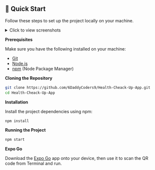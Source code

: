 ## <a name="quick-start">🤸 Quick Start</a>

Follow these steps to set up the project locally on your machine.
<details>
  <summary>Click to view screenshots</summary>
  
  <img src="/ScreenShots/1.jpg" alt="Screenshot1" width="400"/>
  <img src="/ScreenShots/2.jpg" alt="Screenshot2" width="400"/>
  <img src="/ScreenShots/3.jpg" alt="Screenshot3" width="400"/>
  <img src="/ScreenShots/4.jpg" alt="Screenshot4" width="400"/>
  <img src="/ScreenShots/5.jpg" alt="Screenshot5" width="400"/>
  <img src="/ScreenShots/6.jpg" alt="Screenshot6" width="400"/>
  <img src="/ScreenShots/7.jpg" alt="Screenshot7" width="400"/>
  <img src="/ScreenShots/8.jpg" alt="Screenshot8" width="400"/>
  <img src="/ScreenShots/9.jpg" alt="Screenshot9" width="400"/>
  <img src="/ScreenShots/10.jpg" alt="Screenshot10" width="400"/>
  <img src="/ScreenShots/11.jpg" alt="Screenshot11" width="400"/>
  <img src="/ScreenShots/12.jpg" alt="Screenshot12" width="400"/>
  <img src="/ScreenShots/13.jpg" alt="Screenshot13" width="400"/>

</details>


**Prerequisites**

Make sure you have the following installed on your machine:

- [Git](https://git-scm.com/)
- [Node.js](https://nodejs.org/en)
- [npm](https://www.npmjs.com/) (Node Package Manager)

**Cloning the Repository**

```bash
git clone https://github.com/6DaddyCoders9/Health-Cheack-Up-App.git
cd Health-Cheack-Up-App
```

**Installation**

Install the project dependencies using npm:

```bash
npm install
```
**Running the Project**

```bash
npm start
```

**Expo Go**

Download the [Expo Go](https://expo.dev/go) app onto your device, then use it to scan the QR code from Terminal and run.
